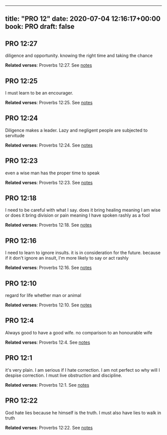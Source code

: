 
---
title: "PRO 12"
date: 2020-07-04 12:16:17+00:00
book: PRO
draft: false
---

## PRO 12:27

diligence and opportunity. knowing the right time and taking the chance

**Related verses**: Proverbs 12:27. See [notes](https://my.bible.com/notes/3466248131711853052)


## PRO 12:25

I must learn to be an encourager.

**Related verses**: Proverbs 12:25. See [notes](https://my.bible.com/notes/3466247699195224567)


## PRO 12:24

Diligence makes a leader. Lazy and negligent people are subjected to servitude

**Related verses**: Proverbs 12:24. See [notes](https://my.bible.com/notes/3466247416146813425)


## PRO 12:23

even a wise man has the proper time to speak

**Related verses**: Proverbs 12:23. See [notes](https://my.bible.com/notes/3466244424433656272)


## PRO 12:18

I need to be careful with what I say. does it bring healing meaning I am wise or does it bring division or pain meaning I have spoken rashly as a fool

**Related verses**: Proverbs 12:18. See [notes](https://my.bible.com/notes/3466242302610760123)


## PRO 12:16

I need to learn to ignore insults. it is in consideration for the future. because if it don't ignore an insult, I'm more likely to say or act rashly

**Related verses**: Proverbs 12:16. See [notes](https://my.bible.com/notes/3466241559388479919)


## PRO 12:10

regard for life whether man or animal

**Related verses**: Proverbs 12:10. See [notes](https://my.bible.com/notes/3466239571036725646)


## PRO 12:4

Always good to have a good wife. no comparison to an honourable wife

**Related verses**: Proverbs 12:4. See [notes](https://my.bible.com/notes/3466237407723774328)


## PRO 12:1

it's very plain. I am serious if I hate correction. I am not perfect so why will I despise correction. I must live obstruction and discipline.

**Related verses**: Proverbs 12:1. See [notes](https://my.bible.com/notes/3466231404676505884)


## PRO 12:22

God hate lies because he himself is the truth. I must also have lies to walk in truth

**Related verses**: Proverbs 12:22. See [notes](https://my.bible.com/notes/3622681394390229893)

